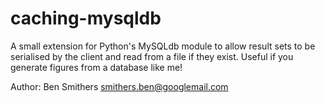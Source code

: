 caching-mysqldb
===============

A small extension for Python's MySQLdb module to allow result sets to be serialised by the client and read from a file if they exist. Useful if you generate figures from a database like me!

Author: Ben Smithers <smithers.ben@googlemail.com>
